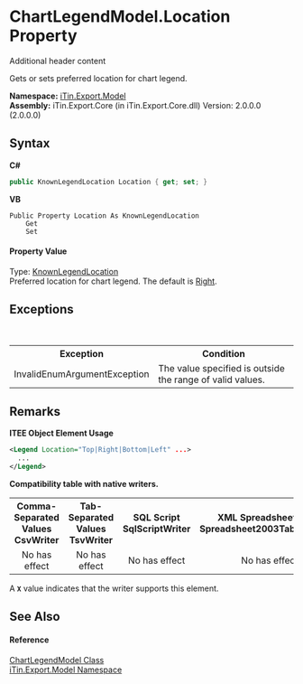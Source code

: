 # ChartLegendModel.Location Property 
Additional header content 

Gets or sets preferred location for chart legend.

**Namespace:**&nbsp;<a href="N_iTin_Export_Model">iTin.Export.Model</a><br />**Assembly:**&nbsp;iTin.Export.Core (in iTin.Export.Core.dll) Version: 2.0.0.0 (2.0.0.0)

## Syntax

**C#**<br />
``` C#
public KnownLegendLocation Location { get; set; }
```

**VB**<br />
``` VB
Public Property Location As KnownLegendLocation
	Get
	Set
```


#### Property Value
Type: <a href="T_iTin_Export_Model_KnownLegendLocation">KnownLegendLocation</a><br />Preferred location for chart legend. The default is <a href="T_iTin_Export_Model_KnownLegendLocation">Right</a>.

## Exceptions
&nbsp;<table><tr><th>Exception</th><th>Condition</th></tr><tr><td>InvalidEnumArgumentException</td><td>The value specified is outside the range of valid values.</td></tr></table>

## Remarks

**ITEE Object Element Usage**<br />
``` XML
<Legend Location="Top|Right|Bottom|Left" ...>
  ...
</Legend>
```


<strong>Compatibility table with native writers.</strong><table><tr><th>Comma-Separated Values<br />CsvWriter</th><th>Tab-Separated Values<br />TsvWriter</th><th>SQL Script<br />SqlScriptWriter</th><th>XML Spreadsheet 2003<br />Spreadsheet2003TabularWriter</th></tr><tr><td align="center">No has effect</td><td align="center">No has effect</td><td align="center">No has effect</td><td align="center">No has effect</td></tr></table> A <strong>`X`</strong> value indicates that the writer supports this element.


## See Also


#### Reference
<a href="T_iTin_Export_Model_ChartLegendModel">ChartLegendModel Class</a><br /><a href="N_iTin_Export_Model">iTin.Export.Model Namespace</a><br />